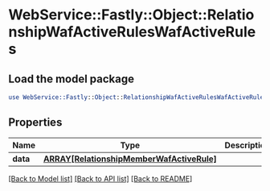 # WebService::Fastly::Object::RelationshipWafActiveRulesWafActiveRules

## Load the model package
```perl
use WebService::Fastly::Object::RelationshipWafActiveRulesWafActiveRules;
```

## Properties
Name | Type | Description | Notes
------------ | ------------- | ------------- | -------------
**data** | [**ARRAY[RelationshipMemberWafActiveRule]**](RelationshipMemberWafActiveRule.md) |  | [optional] 

[[Back to Model list]](../README.md#documentation-for-models) [[Back to API list]](../README.md#documentation-for-api-endpoints) [[Back to README]](../README.md)


